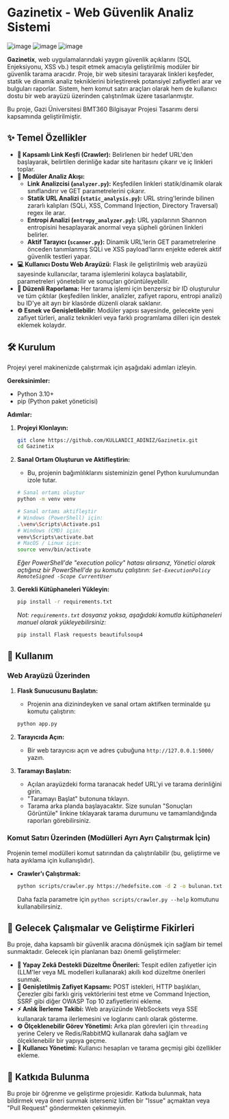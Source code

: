 # Gazinetix - Web Güvenlik Analiz Sistemi

![image](https://github.com/user-attachments/assets/f91d2ea9-0b6d-412c-8f6f-a629c2cad8f6)
![image](https://github.com/user-attachments/assets/c36328f3-dede-4a35-beb9-6790ca882878)
![image](https://github.com/user-attachments/assets/9dc8518d-d123-4a9f-be2a-e4859bb5aafe)


**Gazinetix**, web uygulamalarındaki yaygın güvenlik açıklarını (SQL Enjeksiyonu, XSS vb.) tespit etmek amacıyla geliştirilmiş modüler bir güvenlik tarama aracıdır. Proje, bir web sitesini tarayarak linkleri keşfeder, statik ve dinamik analiz tekniklerini birleştirerek potansiyel zafiyetleri arar ve bulguları raporlar. Sistem, hem komut satırı araçları olarak hem de kullanıcı dostu bir web arayüzü üzerinden çalıştırılmak üzere tasarlanmıştır.

Bu proje, Gazi Üniversitesi BMT360 Bilgisayar Projesi Tasarımı dersi kapsamında geliştirilmiştir.

## ✨ Temel Özellikler

*   **🔗 Kapsamlı Link Keşfi (Crawler):** Belirlenen bir hedef URL'den başlayarak, belirtilen derinliğe kadar site haritasını çıkarır ve iç linkleri toplar.
*   **🧩 Modüler Analiz Akışı:**
    *   **Link Analizcisi (`analyzer.py`):** Keşfedilen linkleri statik/dinamik olarak sınıflandırır ve GET parametrelerini çıkarır.
    *   **Statik URL Analizi (`static_analysis.py`):** URL string'lerinde bilinen zararlı kalıpları (SQLi, XSS, Command Injection, Directory Traversal) regex ile arar.
    *   **Entropi Analizi (`entropy_analyzer.py`):** URL yapılarının Shannon entropisini hesaplayarak anormal veya şüpheli görünen linkleri belirler.
    *   **Aktif Tarayıcı (`scanner.py`):** Dinamik URL'lerin GET parametrelerine önceden tanımlanmış SQLi ve XSS payload'larını enjekte ederek aktif güvenlik testleri yapar.
*   **💻 Kullanıcı Dostu Web Arayüzü:** Flask ile geliştirilmiş web arayüzü sayesinde kullanıcılar, tarama işlemlerini kolayca başlatabilir, parametreleri yönetebilir ve sonuçları görüntüleyebilir.
*   **📂 Düzenli Raporlama:** Her tarama işlemi için benzersiz bir ID oluşturulur ve tüm çıktılar (keşfedilen linkler, analizler, zafiyet raporu, entropi analizi) bu ID'ye ait ayrı bir klasörde düzenli olarak saklanır.
*   **⚙️ Esnek ve Genişletilebilir:** Modüler yapısı sayesinde, gelecekte yeni zafiyet türleri, analiz teknikleri veya farklı programlama dilleri için destek eklemek kolaydır.

## 🛠️ Kurulum

Projeyi yerel makinenizde çalıştırmak için aşağıdaki adımları izleyin.

**Gereksinimler:**
*   Python 3.10+
*   pip (Python paket yöneticisi)

**Adımlar:**

1.  **Projeyi Klonlayın:**
    ```bash
    git clone https://github.com/KULLANICI_ADINIZ/Gazinetix.git
    cd Gazinetix
    ```

2.  **Sanal Ortam Oluşturun ve Aktifleştirin:**
    *   Bu, projenin bağımlılıklarını sisteminizin genel Python kurulumundan izole tutar.
    ```bash
    # Sanal ortamı oluştur
    python -m venv venv

    # Sanal ortamı aktifleştir
    # Windows (PowerShell) için:
    .\venv\Scripts\Activate.ps1
    # Windows (CMD) için:
    venv\Scripts\activate.bat
    # MacOS / Linux için:
    source venv/bin/activate
    ```
    *Eğer PowerShell'de "execution policy" hatası alırsanız, Yönetici olarak açtığınız bir PowerShell'de şu komutu çalıştırın: `Set-ExecutionPolicy RemoteSigned -Scope CurrentUser`*

3.  **Gerekli Kütüphaneleri Yükleyin:**
    ```bash
    pip install -r requirements.txt
    ```
    *Not: `requirements.txt` dosyanız yoksa, aşağıdaki komutla kütüphaneleri manuel olarak yükleyebilirsiniz:*
    ```bash
    pip install Flask requests beautifulsoup4
    ```

## 🚀 Kullanım

### Web Arayüzü Üzerinden

1.  **Flask Sunucusunu Başlatın:**
    *   Projenin ana dizinindeyken ve sanal ortam aktifken terminalde şu komutu çalıştırın:
    ```bash
    python app.py
    ```

2.  **Tarayıcıda Açın:**
    *   Bir web tarayıcısı açın ve adres çubuğuna `http://127.0.0.1:5000/` yazın.

3.  **Taramayı Başlatın:**
    *   Açılan arayüzdeki forma taranacak hedef URL'yi ve tarama derinliğini girin.
    *   "Taramayı Başlat" butonuna tıklayın.
    *   Tarama arka planda başlayacaktır. Size sunulan "Sonuçları Görüntüle" linkine tıklayarak tarama durumunu ve tamamlandığında raporları görebilirsiniz.

### Komut Satırı Üzerinden (Modülleri Ayrı Ayrı Çalıştırmak İçin)

Projenin temel modülleri komut satırından da çalıştırılabilir (bu, geliştirme ve hata ayıklama için kullanışlıdır).

*   **Crawler'ı Çalıştırmak:**
    ```bash
    python scripts/crawler.py https://hedefsite.com -d 2 -o bulunan.txt
    ```
    Daha fazla parametre için `python scripts/crawler.py --help` komutunu kullanabilirsiniz.


## 🚧 Gelecek Çalışmalar ve Geliştirme Fikirleri

Bu proje, daha kapsamlı bir güvenlik aracına dönüşmek için sağlam bir temel sunmaktadır. Gelecek için planlanan bazı önemli geliştirmeler:

*   **🤖 Yapay Zekâ Destekli Düzeltme Önerileri:** Tespit edilen zafiyetler için (LLM'ler veya ML modelleri kullanarak) akıllı kod düzeltme önerileri sunmak.
*   **🎯 Genişletilmiş Zafiyet Kapsamı:** POST istekleri, HTTP başlıkları, Çerezler gibi farklı giriş vektörlerini test etme ve Command Injection, SSRF gibi diğer OWASP Top 10 zafiyetlerini ekleme.
*   **⚡️ Anlık İlerleme Takibi:** Web arayüzünde WebSockets veya SSE kullanarak tarama ilerlemesini ve loglarını canlı olarak gösterme.
*   **⚙️ Ölçeklenebilir Görev Yönetimi:** Arka plan görevleri için `threading` yerine Celery ve Redis/RabbitMQ kullanarak daha sağlam ve ölçeklenebilir bir yapıya geçme.
*   **👤 Kullanıcı Yönetimi:** Kullanıcı hesapları ve tarama geçmişi gibi özellikler ekleme.

## 🤝 Katkıda Bulunma

Bu proje bir öğrenme ve geliştirme projesidir. Katkıda bulunmak, hata bildirmek veya öneri sunmak isterseniz lütfen bir "Issue" açmaktan veya "Pull Request" göndermekten çekinmeyin.

